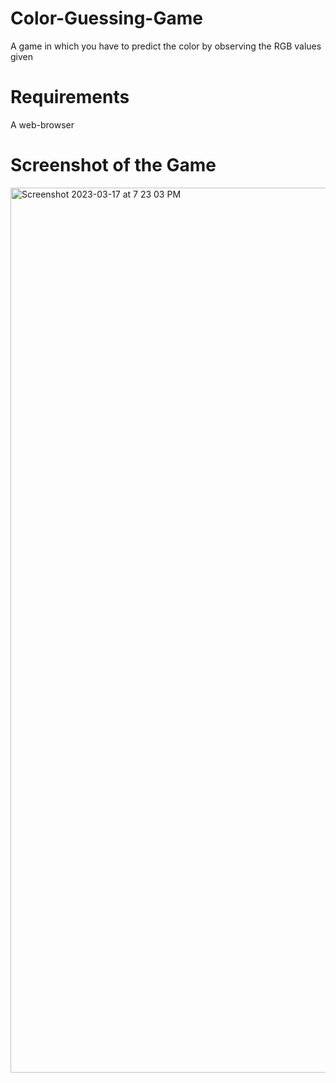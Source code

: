 # Color-Guessing-Game
A game in which you have to predict the color by observing the RGB values given
# Requirements
A web-browser
# Screenshot of the Game
<img width="1416" alt="Screenshot 2023-03-17 at 7 23 03 PM" src="https://user-images.githubusercontent.com/128136329/225924663-8c48c165-55b0-423d-bb88-b8d6eb7b7515.png">
